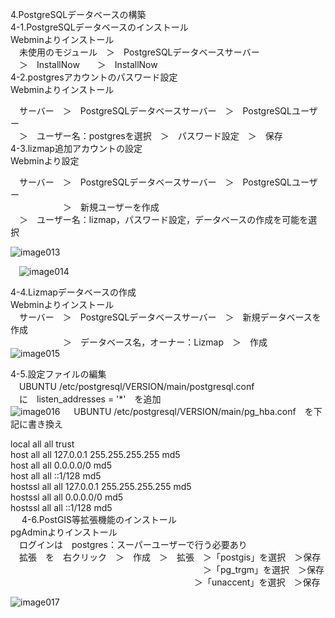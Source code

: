 4.PostgreSQLデータベースの構築  
4-1.PostgreSQLデータベースのインストール  
Webminよりインストール  
　未使用のモジュール　＞　PostgreSQLデータベースサーバー  
　＞　InstallNow　　＞　InstallNow  
4-2.postgresアカウントのパスワード設定  
Webminよりインストール  

　サーバー　＞　PostgreSQLデータベースサーバー　＞　PostgreSQLユーザー  
　＞　ユーザー名：postgresを選択　＞　パスワード設定　＞　保存  
4-3.lizmap追加アカウントの設定  
Webminより設定  

　サーバー　＞　PostgreSQLデータベースサーバー　＞　PostgreSQLユーザー  
　　　　　　＞　新規ユーザーを作成  
　＞　ユーザー名：lizmap，パスワード設定，データベースの作成を可能を選択  

 ![image013](https://user-images.githubusercontent.com/86514652/174402386-07d92c7a-2862-4c68-9e72-e52c793147db.png)

 ![image014](https://user-images.githubusercontent.com/86514652/174402420-495a3589-f06d-4c96-bbfa-35e9acbf1cbd.png)

4-4.Lizmapデータベースの作成  
Webminよりインストール  
　サーバー　＞　PostgreSQLデータベースサーバー　＞　新規データベースを作成  
　　　　　　＞　データベース名，オーナー：Lizmap　＞　作成  
 ![image015](https://user-images.githubusercontent.com/86514652/174402454-3fb0cb71-bca5-4680-8188-436b8c759552.png)

 
4-5.設定ファイルの編集  
　UBUNTU	/etc/postgresql/VERSION/main/postgresql.conf  
　に　listen_addresses = '*'　を追加  
 ![image016](https://user-images.githubusercontent.com/86514652/174402516-b79af190-0087-42fb-9b94-d0bf4539b5ba.png)
　
UBUNTU	/etc/postgresql/VERSION/main/pg_hba.conf　を下記に書き換え  

local	all all 							trust  
host	all all 127.0.0.1	255.255.255.255	md5  
host	all all 0.0.0.0/0					md5  
host	all all ::1/128						md5  
hostssl all all 127.0.0.1	255.255.255.255	md5  
hostssl all all 0.0.0.0/0					md5  
hostssl all all ::1/128						md5  
 
4-6.PostGIS等拡張機能のインストール  
pgAdminよりインストール  
　ログインは　postgres：スーパーユーザーで行う必要あり  
　拡張　を　右クリック　＞　作成　＞　拡張　＞「postgis」を選択　＞保存  
　　　　　　　　　　　　　　　　　　　　　　＞「pg_trgm」を選択　＞保存  
  　　　　　　　　　　　　　　　　　　　　　＞「unaccent」を選択　＞保存  

![image017](https://user-images.githubusercontent.com/86514652/174402540-0143fc31-e084-4edc-ae6b-be757b00ba1c.png)
